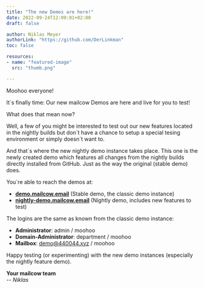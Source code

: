 ```yaml
---
title: "The new Demos are here!"
date: 2022-09-24T12:09:01+02:00
draft: false

author: Niklas Meyer
authorLink: "https://github.com/DerLinkman"
toc: false

resources:
- name: "featured-image"
  src: "thumb.png"

---
```


Moohoo everyone!

It´s finally time: Our new mailcow Demos are here and live for you to test!

What does that mean now?

Well, a few of you might be interested to test out our new features located in the nightly builds but don´t have a chance to setup a special tesing environment or simply doesn´t want to.

And that´s where the new nightly demo instance takes place. This one is the newly created demo which features all changes from the nightly builds directly installed from GitHub. Just as the way the original (stable demo) does.

You´re able to reach the demos at:

+ **[demo.mailcow.email](https://demo.mailcow.email)** (Stable demo, the classic demo instance)
+ **[nightly-demo.mailcow.email](https://nightly-demo.mailcow.email)** (Nightly demo, includes new features to test)

The logins are the same as known from the classic demo instance:

- **Administrator**: admin / moohoo
- **Domain-Administrator**: department / moohoo
- **Mailbox**: demo@440044.xyz / moohoo

Happy testing (or experimenting) with the new demo instances (especially the nightly feature demo).

**Your mailcow team**<br>
-- *Niklas*